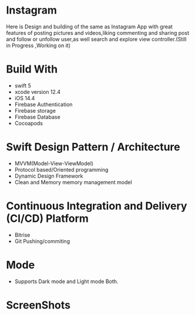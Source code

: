 # Instagram

Here is Design and building of the same as Instagram App with great features of posting pictures and videos,liking commenting and sharing post and follow or unfollow user,as well search and explore view controller.(Still in Progress ,Working on it)


# Build With

* swift 5
* xcode version 12.4
* iOS 14.4
* Firebase Authentication
* Firebase storage
* Firebase Database
* Cocoapods


# Swift Design Pattern / Architecture

* MVVM(Model-View-ViewModel)
* Protocol based/Oriented programming 
* Dynamic Design Framework
* Clean and Memory memory management model

# Continuous Integration and Delivery (CI/CD) Platform

* Bitrise
* Git Pushing/commiting

# Mode
* Supports Dark mode and Light mode Both.

# ScreenShots

